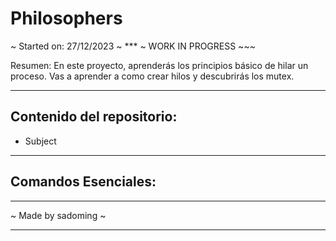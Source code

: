 # Philosophers

~ Started on: 27/12/2023 ~ *** ~ WORK IN PROGRESS ~~~ 

Resumen:
En este proyecto, aprenderás los principios básico de hilar un proceso.
Vas a aprender a como crear hilos y descubrirás los mutex.

***
## Contenido del repositorio:
- Subject

***
## Comandos Esenciales:


***
~ Made by sadoming ~
***
